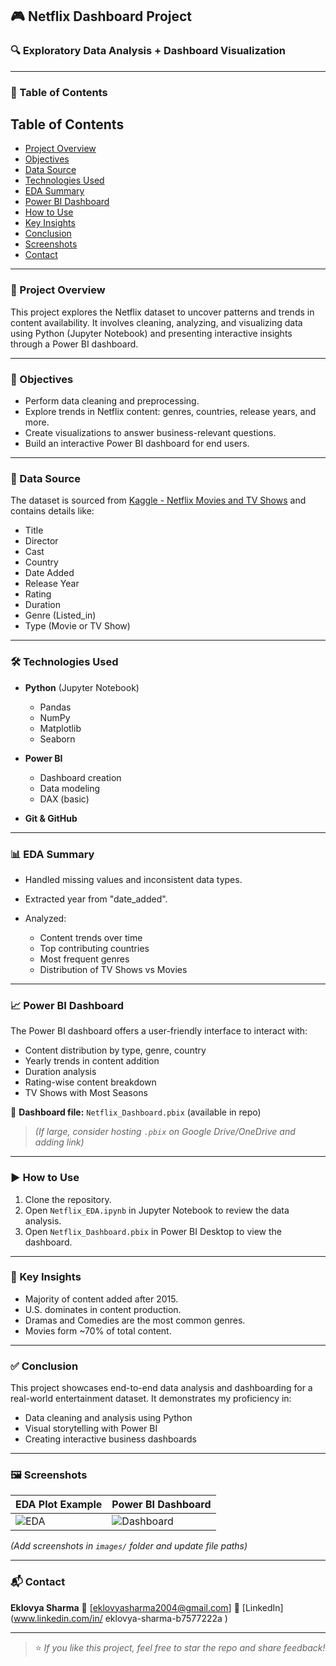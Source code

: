 ## 🎮 Netflix Dashboard Project

### 🔍 Exploratory Data Analysis + Dashboard Visualization

---

### 📌 Table of Contents

## Table of Contents

  <a name="project-overview"></a>
- [Project Overview](#project-overview)  
- [Objectives](#objectives)  
- [Data Source](#data-source)  
- [Technologies Used](#technologies-used)  
- [EDA Summary](#eda-summary)  
- [Power BI Dashboard](#power-bi-dashboard)  
- [How to Use](#how-to-use)  
- [Key Insights](#key-insights)  
- [Conclusion](#conclusion)  
- [Screenshots](#screenshots)  
- [Contact](#contact)  



---

### 📁 Project Overview

This project explores the Netflix dataset to uncover patterns and trends in content availability. It involves cleaning, analyzing, and visualizing data using Python (Jupyter Notebook) and presenting interactive insights through a Power BI dashboard.

---

### 🎯 Objectives

* Perform data cleaning and preprocessing.
* Explore trends in Netflix content: genres, countries, release years, and more.
* Create visualizations to answer business-relevant questions.
* Build an interactive Power BI dashboard for end users.

---

### 📂 Data Source

The dataset is sourced from [Kaggle - Netflix Movies and TV Shows](https://www.kaggle.com/datasets/shivamb/netflix-shows) and contains details like:

* Title
* Director
* Cast
* Country
* Date Added
* Release Year
* Rating
* Duration
* Genre (Listed\_in)
* Type (Movie or TV Show)

---

### 🛠 Technologies Used

* **Python** (Jupyter Notebook)

  * Pandas
  * NumPy
  * Matplotlib
  * Seaborn
* **Power BI**

  * Dashboard creation
  * Data modeling
  * DAX (basic)
* **Git & GitHub**

---

### 📊 EDA Summary

* Handled missing values and inconsistent data types.
* Extracted year from "date\_added".
* Analyzed:

  * Content trends over time
  * Top contributing countries
  * Most frequent genres
  * Distribution of TV Shows vs Movies

---

### 📈 Power BI Dashboard

The Power BI dashboard offers a user-friendly interface to interact with:

* Content distribution by type, genre, country
* Yearly trends in content addition
* Duration analysis
* Rating-wise content breakdown
* TV Shows with Most Seasons

📌 **Dashboard file:** `Netflix_Dashboard.pbix` (available in repo)

> *(If large, consider hosting `.pbix` on Google Drive/OneDrive and adding link)*

---

### ▶️ How to Use

1. Clone the repository.
2. Open `Netflix_EDA.ipynb` in Jupyter Notebook to review the data analysis.
3. Open `Netflix_Dashboard.pbix` in Power BI Desktop to view the dashboard.

---

### 📌 Key Insights

* Majority of content added after 2015.
* U.S. dominates in content production.
* Dramas and Comedies are the most common genres.
* Movies form \~70% of total content.

---

### ✅ Conclusion

This project showcases end-to-end data analysis and dashboarding for a real-world entertainment dataset. It demonstrates my proficiency in:

* Data cleaning and analysis using Python
* Visual storytelling with Power BI
* Creating interactive business dashboards

---

### 🖼 Screenshots

| EDA Plot Example               | Power BI Dashboard                 |
| ------------------------------ | ---------------------------------- |
| ![EDA](https://github.com/Eklovya195/Netflix_Dashboard/tree/main/images/EDA_images) | ![Dashboard](https://github.com/Eklovya195/Netflix_Dashboard/tree/main/images) |

*(Add screenshots in `images/` folder and update file paths)*

---

### 📬 Contact

**Eklovya Sharma**
📧 [eklovyasharma2004@gmail.com]
🔗 [LinkedIn](www.linkedin.com/in/
eklovya-sharma-b7577222a
)

---

> ⭐ *If you like this project, feel free to star the repo and share feedback!*

